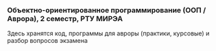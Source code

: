 ### Объектно-ориентированное программирование (ООП / Аврора), 2 семестр, РТУ МИРЭА

Здесь хранятся код, программы для авроры (практики, курсовые) и разбор вопросов экзамена
